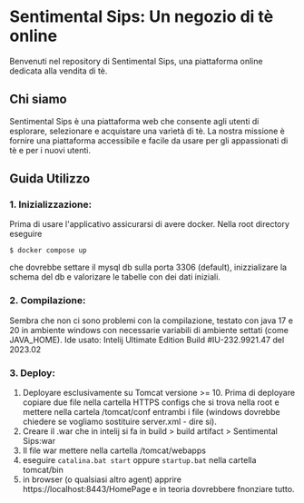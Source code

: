 # Sentimental Sips: Un negozio di tè online

Benvenuti nel repository di Sentimental Sips, una piattaforma online dedicata alla vendita di tè.

## Chi siamo
Sentimental Sips è una piattaforma web che consente agli utenti di esplorare, selezionare e acquistare una varietà di tè.
La nostra missione è fornire una piattaforma accessibile e facile da usare per gli appassionati di tè e per i nuovi utenti.


## Guida Utilizzo

### 1. Inizializzazione:

Prima di usare l'applicativo assicurarsi di avere docker. Nella root directory eseguire 

`$ docker compose up`

che dovrebbe settare il mysql db sulla porta 3306 (default), inizzializare la schema del db e valorizare le tabelle con dei dati iniziali.

### 2. Compilazione:

Sembra che non ci sono problemi con la compilazione, testato con java 17 e 20 in ambiente windows con necessarie variabili di ambiente settati (come JAVA_HOME).
Ide usato: Intelij Ultimate Edition Build #IU-232.9921.47 del 2023.02

### 3. Deploy:
1. Deployare esclusivamente su Tomcat versione >= 10. Prima di deployare copiare due file nella cartella HTTPS configs che si trova nella root e mettere nella cartela /tomcat/conf entrambi i file (windows dovrebbe chiedere se vogliamo sostituire server.xml - dire si).
2. Creare il .war che in intelij si fa in build > build artifact > Sentimental Sips:war
3. Il file war mettere nella cartella /tomcat/webapps
4. eseguire `catalina.bat start` oppure `startup.bat` nella cartella tomcat/bin
5. in browser (o qualsiasi altro agent) apprire https://localhost:8443/HomePage e in teoria dovrebbere fnonziare tutto.
